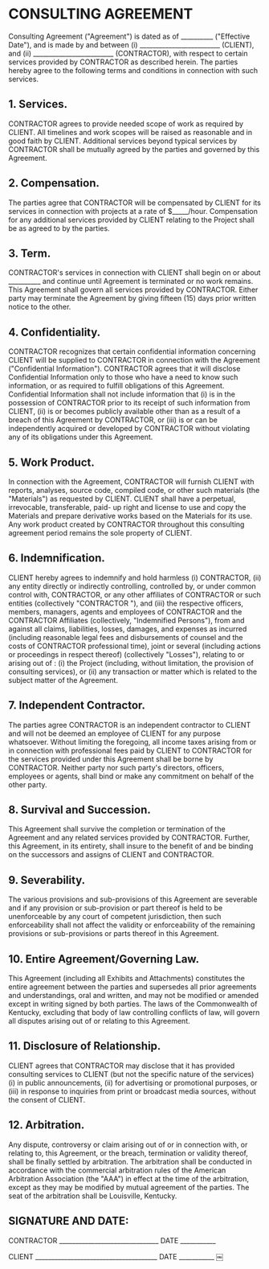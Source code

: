 # CONSULTING AGREEMENT
Consulting Agreement ("Agreement") is dated as of \_\_\_\_\_\_\_\_\_\_ ("Effective Date"), and is made by and between (i) \_\_\_\_\_\_\_\_\_\_\_\_\_\_\_\_\_\_\_\_\_\_\_\_\_ (CLIENT), and (ii) \_\_\_\_\_\_\_\_\_\_\_\_\_\_\_\_\_\_\_\_\_\_\_\_\_ (CONTRACTOR), with respect to certain services provided by CONTRACTOR as described herein. The parties hereby agree to the following terms and conditions in connection with such services.

## 1. Services.
CONTRACTOR agrees to provide needed scope of work as required by CLIENT. All timelines and work scopes will be raised as reasonable and in good faith by CLIENT. Additional services beyond typical services by CONTRACTOR shall be mutually agreed by the parties and governed by this Agreement.

## 2. Compensation.
The parties agree that CONTRACTOR will be compensated by CLIENT for its services in connection with projects at a rate of $\_\_\_\_\_/hour. Compensation for any additional services provided by CLIENT relating to the Project shall be as agreed to by the parties.

## 3. Term.
CONTRACTOR's services in connection with CLIENT shall begin on or about \_\_\_\_\_\_\_\_\_\_ and continue until Agreement is terminated or no work remains. This Agreement shall govern all services provided by CONTRACTOR. Either party may terminate the Agreement by giving fifteen (15) days prior written notice to the other.

## 4. Confidentiality.
CONTRACTOR recognizes that certain confidential information concerning CLIENT will be supplied to CONTRACTOR in connection with the Agreement ("Confidential Information"). CONTRACTOR agrees that it will disclose Confidential Information only to those who have a need to know such information, or as required to fulfill obligations of this Agreement. Confidential Information shall not include information that (i) is in the possession of CONTRACTOR prior to its receipt of such information from CLIENT, (ii) is or becomes publicly available other than as a result of a breach of this Agreement by CONTRACTOR, or (iii) is or can be independently acquired or developed by CONTRACTOR without violating any of its obligations under this Agreement.

## 5. Work Product.
In connection with the Agreement, CONTRACTOR will furnish CLIENT with reports, analyses, source code, compiled code, or other such materials (the "Materials") as requested by CLIENT. CLIENT shall have a perpetual, irrevocable, transferable, paid- up right and license to use and copy the Materials and prepare derivative works based on the Materials for its use. Any work product created by CONTRACTOR throughout this consulting agreement period remains the sole property of CLIENT.

## 6. Indemnification.
CLIENT hereby agrees to indemnify and hold harmless (i) CONTRACTOR, (ii) any entity directly or indirectly controlling, controlled by, or under common control with, CONTRACTOR, or any other affiliates of CONTRACTOR or such entities (collectively "CONTRACTOR "), and (iii) the respective officers, members, managers, agents and employees of CONTRACTOR and the CONTRACTOR Affiliates (collectively, "lndemnified Persons"), from and against all claims, liabilities, losses, damages, and expenses as incurred (including reasonable legal fees and disbursements of counsel and the costs of CONTRACTOR professional time), joint or several (including actions or proceedings in respect thereof) (collectively "Losses"), relating to or arising out of : (i) the Project (including, without limitation, the provision of consulting services), or (ii) any transaction
or matter which is related to the subject matter of the Agreement.

## 7. Independent Contractor.
The parties agree CONTRACTOR is an independent contractor to CLIENT and will not be deemed an employee of CLIENT for any purpose whatsoever. Without limiting the foregoing, all income taxes arising from or in connection with professional fees paid by CLIENT to CONTRACTOR for the services provided under this Agreement shall be borne by CONTRACTOR. Neither party nor such party's directors, officers, employees or agents, shall bind or make any commitment on behalf of the other party.

## 8. Survival and Succession.
This Agreement shall survive the completion or termination of the Agreement and any related services provided by CONTRACTOR. Further, this Agreement, in its entirety, shall insure to the benefit of and be binding on the successors and assigns of CLIENT and CONTRACTOR.

## 9. Severability.
The various provisions and sub-provisions of this Agreement are severable and if any provision or sub-provision or part thereof is held to be unenforceable by any court of competent jurisdiction, then such enforceability shall not affect the validity or enforceability of the remaining provisions or sub-provisions or parts thereof in this Agreement.

## 10. Entire Agreement/Governing Law.
This Agreement (including all Exhibits and Attachments) constitutes the entire agreement between the parties and supersedes all prior agreements and understandings, oral and written, and may not be modified or amended except in writing signed by both parties. The laws of the Commonwealth of Kentucky, excluding that body of law controlling conflicts of law, will govern all disputes arising out of or relating to this Agreement.

## 11. Disclosure of Relationship.
CLIENT agrees that CONTRACTOR may disclose that it has provided consulting services to CLIENT (but not the specific nature of the services) (i) in public announcements, (ii) for advertising or promotional purposes, or (iii) in response to inquiries from print or broadcast media sources, without the consent of CLIENT.

## 12. Arbitration.
Any dispute, controversy or claim arising out of or in connection with, or relating to, this
Agreement, or the breach, termination or validity thereof, shall be finally settled by arbitration. The arbitration shall be conducted in accordance with the commercial arbitration rules of the American Arbitration Association (the "AAA") in effect at the time of the arbitration, except as they may be modified by mutual agreement of the parties. The seat of the arbitration shall be Louisville, Kentucky.

## SIGNATURE AND DATE:







CONTRACTOR \_\_\_\_\_\_\_\_\_\_\_\_\_\_\_\_\_\_\_\_\_\_\_\_\_\_\_\_\_\_\_ DATE  \_\_\_\_\_\_\_\_\_\_\_







CLIENT \_\_\_\_\_\_\_\_\_\_\_\_\_\_\_\_\_\_\_\_\_\_\_\_\_\_\_\_\_\_\_\_\_\_\_\_\_\_ DATE  \_\_\_\_\_\_\_\_\_\_\_
￼

